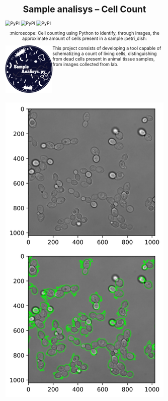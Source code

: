 <h1 align="center">  Sample analisys – Cell Count</h1>


<img alt="PyPI" src="https://img.shields.io/pypi/v/numpy?label=Numpy&logo=Numpy&style=flat-square"> <img alt="PyPI" src="https://img.shields.io/pypi/v/opencv-python?label=OpenCV&logo=opencv&style=flat-square"> <img alt="PyPI" src="https://img.shields.io/pypi/v/matplotlib?label=Matplotlib&logo=Matplotlib&style=flat-square">



<p align="center"> :microscope: Cell counting using Python to identify, through images, the approximate amount of cells present in a sample :petri_dish: </p>

 <p><img src="recurso.png" height="150px" align="left"> This project consists of developing a tool capable of schematizing a count of living cells, distinguishing from dead cells present in animal tissue samples, from images collected from lab.</p>
 


<br><br><br><br><br>
<div>
<img align="left" src="ex1.png"><img align="right" src="ex2.png">
</div>
